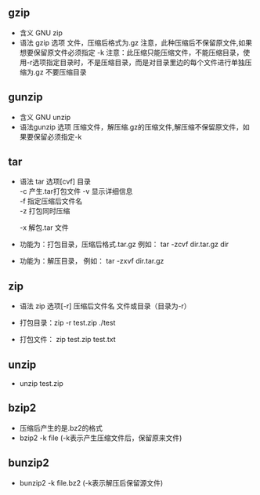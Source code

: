 ## gzip
- 含义 GNU zip
- 语法 gzip 选项 文件，压缩后格式为.gz 注意，此种压缩后不保留原文件,如果想要保留原文件必须指定 -k
                注意：此压缩只能压缩文件，不能压缩目录，使用-r选项指定目录时，不是压缩目录，而是对目录里边的每个文件进行单独压缩为.gz
                不要压缩目录
    

## gunzip
- 含义 GNU unzip
- 语法gunzip 选项 压缩文件，解压缩.gz的压缩文件,解压缩不保留原文件，如果要保留必须指定-k

## tar
- 语法 tar 选项[cvf] 目录  
    -c 产生.tar打包文件
    -v 显示详细信息  
    -f 指定压缩后文件名  
    -z 打包同时压缩  
    
    -x 解包.tar 文件
- 功能为：打包目录，压缩后格式.tar.gz 
    例如： tar -zcvf dir.tar.gz dir
    
- 功能为：解压目录，
    例如： tar -zxvf dir.tar.gz

## zip
- 语法 zip 选项[-r] 压缩后文件名 文件或目录（目录为-r）  

- 打包目录：zip -r test.zip ./test
- 打包文件： zip test.zip test.txt

## unzip 
- unzip test.zip

## bzip2
- 压缩后产生的是.bz2的格式
- bzip2 -k file (-k表示产生压缩文件后，保留原来文件)

## bunzip2
- bunzip2 -k file.bz2 (-k表示解压后保留源文件)
